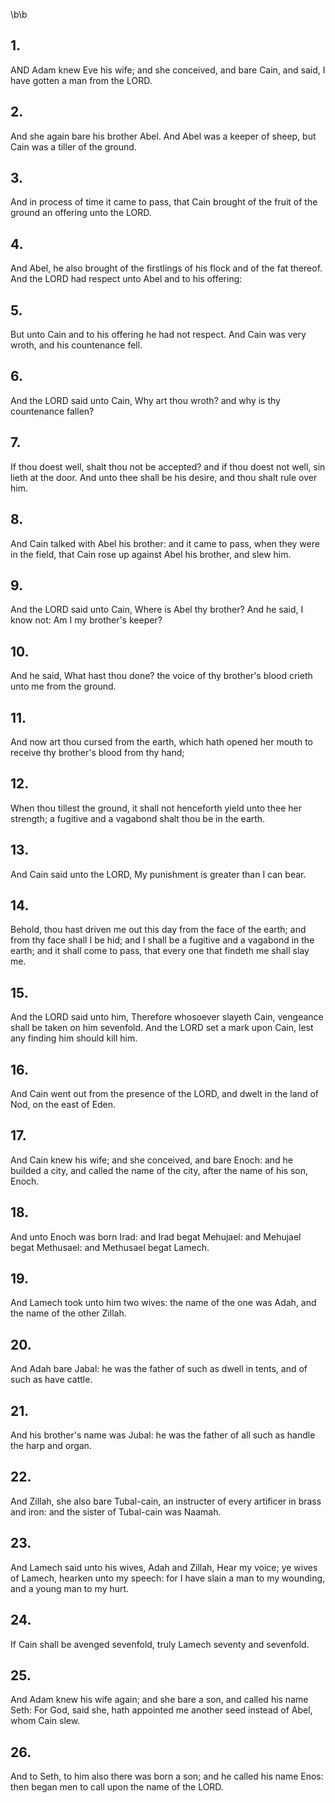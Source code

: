 \b\b
## 1.
AND Adam knew Eve his wife; and she conceived, and bare Cain, and said, I have gotten a man from the LORD.
## 2.
And she again bare his brother Abel.  And Abel was a keeper of sheep, but Cain was a tiller of the ground.
## 3.
And in process of time it came to pass, that Cain brought of the fruit of the ground an offering unto the LORD.
## 4.
And Abel, he also brought of the firstlings of his flock and of the fat thereof.  And the LORD had respect unto Abel and to his offering:
## 5.
But unto Cain and to his offering he had not respect.  And Cain was very wroth, and his countenance fell.
## 6.
And the LORD said unto Cain, Why art thou wroth?  and why is thy countenance fallen?
## 7.
If thou doest well, shalt thou not be accepted?  and if thou doest not well, sin lieth at the door.  And unto thee shall be his desire, and thou shalt rule over him.
## 8.
And Cain talked with Abel his brother: and it came to pass, when they were in the field, that Cain rose up against Abel his brother, and slew him.
## 9.
And the LORD said unto Cain, Where is Abel thy brother?  And he said, I know not: Am I my brother's keeper?
## 10.
And he said, What hast thou done?  the voice of thy brother's blood crieth unto me from the ground.
## 11.
And now art thou cursed from the earth, which hath opened her mouth to receive thy brother's blood from thy hand;
## 12.
When thou tillest the ground, it shall not henceforth yield unto thee her strength; a fugitive and a vagabond shalt thou be in the earth.
## 13.
And Cain said unto the LORD, My punishment is greater than I can bear.
## 14.
Behold, thou hast driven me out this day from the face of the earth; and from thy face shall I be hid; and I shall be a fugitive and a vagabond in the earth; and it shall come to pass, that every one that findeth me shall slay me.
## 15.
And the LORD said unto him, Therefore whosoever slayeth Cain, vengeance shall be taken on him sevenfold.  And the LORD set a mark upon Cain, lest any finding him should kill him.
## 16.
And Cain went out from the presence of the LORD, and dwelt in the land of Nod, on the east of Eden.
## 17.
And Cain knew his wife; and she conceived, and bare Enoch: and he builded a city, and called the name of the city, after the name of his son, Enoch.
## 18.
And unto Enoch was born Irad: and Irad begat Mehujael: and Mehujael begat Methusael: and Methusael begat Lamech.
## 19.
And Lamech took unto him two wives: the name of the one was Adah, and the name of the other Zillah.
## 20.
And Adah bare Jabal: he was the father of such as dwell in tents, and of such as have cattle.
## 21.
And his brother's name was Jubal: he was the father of all such as handle the harp and organ.
## 22.
And Zillah, she also bare Tubal-cain, an instructer of every artificer in brass and iron: and the sister of Tubal-cain was Naamah.
## 23.
And Lamech said unto his wives, Adah and Zillah, Hear my voice; ye wives of Lamech, hearken unto my speech: for I have slain a man to my wounding, and a young man to my hurt.
## 24.
If Cain shall be avenged sevenfold, truly Lamech seventy and sevenfold.
## 25.
And Adam knew his wife again; and she bare a son, and called his name Seth: For God, said she, hath appointed me another seed instead of Abel, whom Cain slew.
## 26.
And to Seth, to him also there was born a son; and he called his name Enos: then began men to call upon the name of the LORD.
